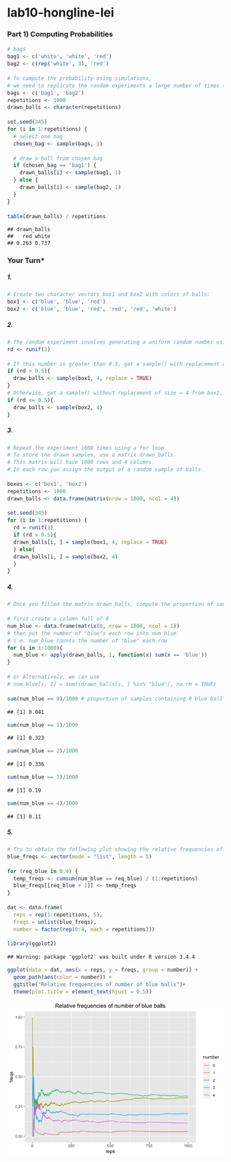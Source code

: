 lab10-hongline-lei
================

### Part 1) Computing Probabilities

``` r
# bags
bag1 <- c('white', 'white', 'red')
bag2 <- c(rep('white', 3), 'red')

# To compute the probability using simulations, 
# we need to replicate the random experiments a large number of times (e.g. 500 or 1000 times).
bags <- c('bag1', 'bag2')
repetitions <- 1000
drawn_balls <- character(repetitions)

set.seed(345)
for (i in 1:repetitions) {
  # select one bag
  chosen_bag <- sample(bags, 1)
  
  # draw a ball from chosen bag
  if (chosen_bag == 'bag1') {
    drawn_balls[i] <- sample(bag1, 1)
  } else {
    drawn_balls[i] <- sample(bag2, 1)
  }
}

table(drawn_balls) / repetitions
```

    ## drawn_balls
    ##   red white 
    ## 0.263 0.737

### Your Turn\*

##### 1.

``` r
# Create two character vectors box1 and box2 with colors of balls:
box1 <- c('blue', 'blue', 'red')
box2 <- c('blue', 'blue', 'red', 'red', 'red', 'white')
```

##### 2.

``` r
# The random experiment involves generating a uniform random number using runif(1). 
rd <- runif(1)

# If this number is greater than 0.5, get a sample() with replacement of size = 4 from box1. 
if (rd > 0.5){
  draw_balls <- sample(box1, 4, replace = TRUE)
}
# Otherwise, get a sample() without replacement of size = 4 from box2.
if (rd <= 0.5){
  draw_balls <- sample(box2, 4)
}
```

##### 3.

``` r
# Repeat the experiment 1000 times using a for loop. 
# To store the drawn samples, use a matrix drawn_balls. 
# This matrix will have 1000 rows and 4 columns. 
# In each row you assign the output of a random sample of balls.

boxes <- c('box1', 'box2')
repetitions <- 1000
drawn_balls <- data.frame(matrix(nrow = 1000, ncol = 4))

set.seed(345)
for (i in 1:repetitions) {
  rd = runif(1)
  if (rd > 0.5){
  drawn_balls[i, ] = sample(box1, 4, replace = TRUE)
  } else{
  drawn_balls[i, ] = sample(box2, 4)
  }
}
```

##### 4.

``` r
# Once you filled the matrix drawn_balls, compute the proportion of samples containing: 0, 1, 2, 3, or 4 blue balls.

# first create a column full of 0
num_blue <- data.frame(matrix(0, nrow = 1000, ncol = 1))
# then put the number of "blue"s each row into num_blue
# i.e. num_blue counts the number of "blue" each row
for (i in 1:1000){
  num_blue <- apply(drawn_balls, 1, function(x) sum(x == 'blue'))
}

# or Alternatively, we can use 
# num_blue[i, 1] = sum((drawn_balls[i, ] %in% "blue"), na.rm = TRUE)

sum(num_blue == 0)/1000 # proportion of samples containing 0 blue ball
```

    ## [1] 0.041

``` r
sum(num_blue == 1)/1000
```

    ## [1] 0.323

``` r
sum(num_blue == 2)/1000
```

    ## [1] 0.336

``` r
sum(num_blue == 3)/1000
```

    ## [1] 0.19

``` r
sum(num_blue == 4)/1000
```

    ## [1] 0.11

##### 5.

``` r
# Try to obtain the following plot showing the relative frequencies of number of blue balls over the series of repetitions.
blue_freqs <- vector(mode = "list", length = 5)

for (req_blue in 0:4) {
  temp_freqs <- cumsum(num_blue == req_blue) / (1:repetitions)
  blue_freqs[[req_blue + 1]] <- temp_freqs
}
    
dat <- data.frame(
  reps = rep(1:repetitions, 5),
  freqs = unlist(blue_freqs),
  number = factor(rep(0:4, each = repetitions)))

library(ggplot2)
```

    ## Warning: package 'ggplot2' was built under R version 3.4.4

``` r
ggplot(data = dat, aes(x = reps, y = freqs, group = number)) +
  geom_path(aes(color = number)) +
  ggtitle("Relative frequencies of number of blue balls")+
  theme(plot.title = element_text(hjust = 0.5))
```

![](lab10-hogling-lei_files/figure-markdown_github/unnamed-chunk-6-1.png)
